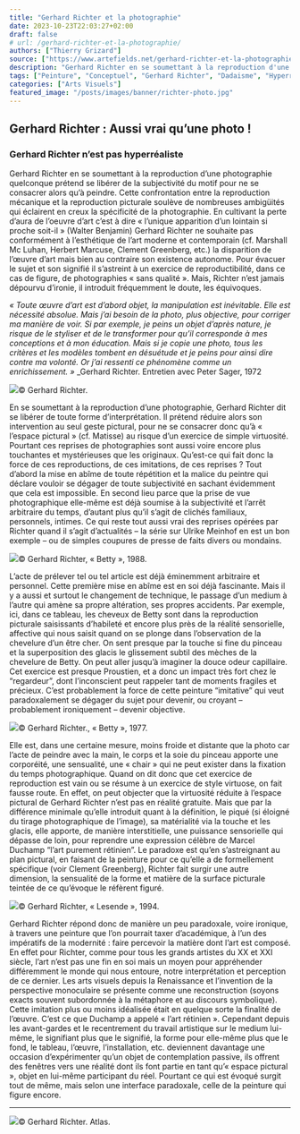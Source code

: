 ```yaml
---
title: "Gerhard Richter et la photographie"
date: 2023-10-23T22:03:27+02:00
draft: false
# url: /gerhard-richter-et-la-photographie/
authors: ["Thierry Grizard"]
source: ["https://www.artefields.net/gerhard-richter-et-la-photographie/"]
description: "Gerhard Richter en se soumettant à la reproduction d'une photographie prétend se libérer de la subjectivité du motif pour ne se consacrer alors qu'à peindre"
tags: ["Peinture", "Conceptuel", "Gerhard Richter", "Dadaisme", "Hyperréalisme"]
categories: ["Arts Visuels"]
featured_image: "/posts/images/banner/richter-photo.jpg"
---
```

## Gerhard Richter : Aussi vrai qu’une photo !

### Gerhard Richter n’est pas hyperréaliste

Gerhard Richter en se soumettant à la reproduction d’une photographie quelconque prétend se libérer de la subjectivité du motif pour ne se consacrer alors qu’à peindre. Cette confrontation entre la reproduction mécanique et la reproduction picturale soulève de nombreuses ambigüités qui éclairent en creux la spécificité de la photographie. En cultivant la perte d’aura de l’oeuvre d’art c’est à dire « l’unique apparition d’un lointain si proche soit-il » (Walter Benjamin) Gerhard Richter ne souhaite pas conformément à l’esthétique de l’art moderne et contemporain (cf. Marshall Mc Luhan, Herbert Marcuse, Clement Greenberg, etc.) la disparition de l’œuvre d’art mais bien au contraire son existence autonome. Pour évacuer le sujet et son signifié il s’astreint à un exercice de reproductibilité, dans ce cas de figure, de photographies « sans qualité ». Mais, Richter n’est jamais dépourvu d’ironie, il introduit fréquemment le doute, les équivoques.

*« Toute œuvre d’art est d’abord objet, la manipulation est inévitable. Elle est nécessité absolue. Mais j’ai besoin de la photo, plus objective, pour corriger ma manière de voir. Si par exemple, je peins un objet d’après nature, je risque de le styliser et de le transformer pour qu’il corresponde à mes conceptions et à mon éducation. Mais si je copie une photo, tous les critères et les modèles tombent en désuétude et je peins pour ainsi dire contre ma volonté. Or j’ai ressenti ce phénomène comme un enrichissement. »* _Gerhard Richter. Entretien avec Peter Sager, 1972

![](/posts/images/richter/gerhard-richter--ulrike-meinhof.200.jpg)© Gerhard Richter.

En se soumettant à la reproduction d’une photographie, Gerhard Richter dit se libérer de toute forme d’interprétation. Il prétend réduire alors son intervention au seul geste pictural, pour ne se consacrer donc qu’à « l’espace pictural » (cf. Matisse) au risque d’un exercice de simple virtuosité.
Pourtant ces reprises de photographies sont aussi voire encore plus touchantes et mystérieuses que les originaux. Qu’est-ce qui fait donc la force de ces reproductions, de ces imitations, de ces reprises ?
Tout d’abord la mise en abîme de toute répétition et la malice du peintre qui déclare vouloir se dégager de toute subjectivité en sachant évidemment que cela est impossible.
En second lieu parce que la prise de vue photographique elle-même est déjà soumise à la subjectivité et l’arrêt arbitraire du temps, d’autant plus qu’il s’agit de clichés familiaux, personnels, intimes. Ce qui reste tout aussi vrai des reprises opérées par Richter quand il s’agit d’actualités – la série sur Ulrike Meinhof en est un bon exemple – ou de simples coupures de presse de faits divers ou mondains.

![](/posts/images/richter/gerhard-richter-betty.jpg)© Gerhard Richter, « Betty », 1988.

L’acte de prélever tel ou tel article est déjà éminemment arbitraire et personnel. Cette première mise en abîme est en soi déjà fascinante.
Mais il y a aussi et surtout le changement de technique, le passage d’un medium à l’autre qui amène sa propre altération, ses propres accidents.
Par exemple, ici, dans ce tableau, les cheveux de Betty sont dans la reproduction picturale saisissants d’habileté et encore plus près de la réalité sensorielle, affective qui nous saisit quand on se plonge dans l’observation de la chevelure d’un être cher. On sent presque par la touche si fine du pinceau et la superposition des glacis le glissement subtil des mèches de la chevelure de Betty. On peut aller jusqu’à imaginer la douce odeur capillaire.
Cet exercice est presque Proustien, et a donc un impact très fort chez le “regardeur”, dont l’inconscient peut rappeler tant de moments fragiles et précieux. C’est probablement la force de cette peinture “imitative” qui veut paradoxalement se dégager du sujet pour devenir, ou croyant – probablement ironiquement – devenir objective.

![](/posts/images/richter/gerhard-richter--richter--exposition--prague--artsite-peintre--art--art-contemporain.jpg)© Gerhard Richter., « Betty », 1977.

Elle est, dans une certaine mesure, moins froide et distante que la photo car l’acte de peindre avec la main, le corps et la soie du pinceau apporte une corporéité, une sensualité, une « chair » qui ne peut exister dans la fixation du temps photographique.
Quand on dit donc que cet exercice de reproduction est vain ou se résume à un exercice de style virtuose, on fait fausse route.
En effet, on peut objecter que la virtuosité réduite à l’espace pictural de Gerhard Richter n’est pas en réalité gratuite. Mais que par la différence minimale qu’elle introduit quant à la définition, le piqué (si éloigné du tirage photographique de l’image), sa matérialité via la touche et les glacis, elle apporte, de manière interstitielle, une puissance sensorielle qui dépasse de loin, pour reprendre une expression célèbre de Marcel Duchamp “l’art purement rétinien”. Le paradoxe est qu’en s’astreignant au plan pictural, en faisant de la peinture pour ce qu’elle a de formellement spécifique (voir Clement Greenberg), Richter fait surgir une autre dimension, la sensualité de la forme et matière de la surface picturale teintée de ce qu’évoque le réfèrent figuré.

![](/posts/images/richter/gerhard-richter--lesende--photographie--hyperrealism--glacis.200.jpg)© Gerhard Richter, « Lesende », 1994.

Gerhard Richter répond donc de manière un peu paradoxale, voire ironique, à travers une peinture que l’on pourrait taxer d’académique, à l’un des impératifs de la modernité : faire percevoir la matière dont l’art est composé. En effet pour Richter, comme pour tous les grands artistes du XX et XXI siècle, l’art n’est pas une fin en soi mais un moyen pour appréhender différemment le monde qui nous entoure, notre interprétation et perception de ce dernier. Les arts visuels depuis la Renaissance et l’invention de la perspective monoculaire se présente comme une reconstruction (soyons exacts souvent subordonnée à la métaphore et au discours symbolique).
Cette imitation plus ou moins idéalisée était en quelque sorte la finalité de l’œuvre. C’est ce que Duchamp a appelé « l’art rétinien ».
Cependant depuis les avant-gardes et le recentrement du travail artistique sur le medium lui-même, le signifiant plus que le signifié, la forme pour elle-même plus que le fond, le tableau, l’œuvre, l’installation, etc. deviennent davantage une occasion d’expérimenter qu’un objet de contemplation passive, ils offrent des fenêtres vers une réalité dont ils font partie en tant qu’« espace pictural », objet en lui-même participant du réel. Pourtant ce qui est évoqué surgit tout de même, mais selon une interface paradoxale, celle de la peinture qui figure encore.

---

![](/posts/images/richter/Verschiedene-Motive-Sujets-varie-s-1978-51.7-cm-x-66.7-cm-Planche-d-Atlas-445-.jpg)© Gerhard Richter. Atlas.